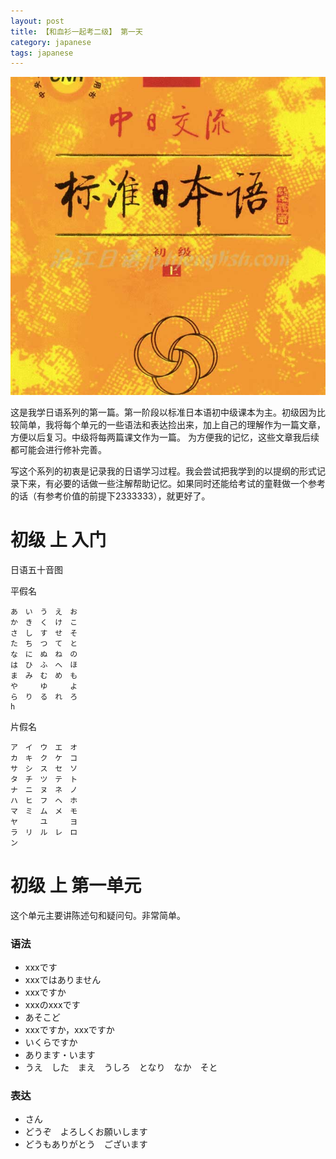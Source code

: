 ```yaml
---
layout: post
title: 【和血衫一起考二级】 第一天
category: japanese
tags: japanese
---
```


![](/assets/img/japanese.jpg)

这是我学日语系列的第一篇。第一阶段以标准日本语初中级课本为主。初级因为比较简单，我将每个单元的一些语法和表达捡出来，加上自己的理解作为一篇文章，方便以后复习。中级将每两篇课文作为一篇。
为方便我的记忆，这些文章我后续都可能会进行修补完善。

写这个系列的初衷是记录我的日语学习过程。我会尝试把我学到的以提纲的形式记录下来，有必要的话做一些注解帮助记忆。如果同时还能给考试的童鞋做一个参考的话（有参考价值的前提下2333333），就更好了。

# 初级 上 入门

日语五十音图

平假名

    あ　い　う　え　お
    か　き　く　け　こ
    さ　し　す　せ　そ
    た　ち　つ　て　と
    な　に　ぬ　ね　の
    は　ひ　ふ　へ　ほ
    ま　み　む　め　も
    や　　　ゆ　　　よ
    ら　り　る　れ　ろ
    h
    
片假名
    
    ア　イ　ウ　エ　オ
    カ　キ　ク　ケ　コ
    サ　シ　ス　セ　ソ
    タ　チ　ツ　テ　ト
    ナ　ニ　ヌ　ネ　ノ
    ハ　ヒ　フ　ヘ　ホ
    マ　ミ　ム　メ　モ
    ヤ　　　ユ　　　ヨ
    ラ　リ　ル　レ　ロ
    ン
    
# 初级 上  第一单元

这个单元主要讲陈述句和疑问句。非常简单。

### 语法

* xxxです
* xxxではありません
* xxxですか
* xxxのxxxです
* あそこど
* xxxですか，xxxですか
* いくらですか
* あります・います
* うえ　した　まえ　うしろ　となり　なか　そと
    
### 表达

* さん
* どうぞ　よろしくお願いします
* どうもありがとう　ございます